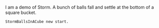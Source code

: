 I am a demo of Storm.
A bunch of balls fall and settle at the bottom of a square bucket.

	StormBallsInACube new start.